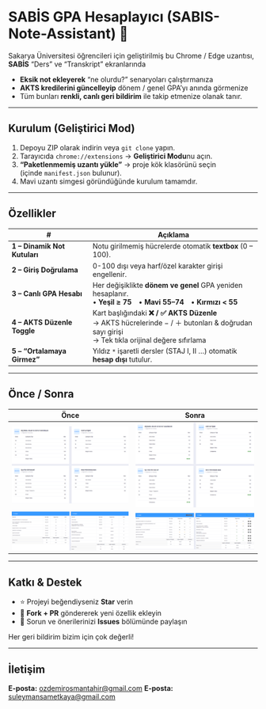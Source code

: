 # SABİS GPA Hesaplayıcı (SABIS-Note-Assistant) 🚀

Sakarya Üniversitesi öğrencileri için geliştirilmiş bu Chrome / Edge uzantısı,
**SABİS** “Ders” ve “Transkript” ekranlarında

* **Eksik not ekleyerek** “ne olurdu?” senaryoları çalıştırmanıza  
* **AKTS kredilerini güncelleyip** dönem / genel GPA’yı anında görmenize  
* Tüm bunları **renkli, canlı geri bildirim** ile takip etmenize olanak tanır.

---

## Kurulum (Geliştirici Mod)

1. Depoyu ZIP olarak indirin veya `git clone` yapın.  
2. Tarayıcıda `chrome://extensions` → **Geliştirici Modu**nu açın.  
3. **“Paketlenmemiş uzantı yükle”** → proje kök klasörünü seçin  
   (içinde `manifest.json` bulunur).  
4. Mavi uzantı simgesi göründüğünde kurulum tamamdır.

---

## Özellikler

| # | Açıklama |
|---|----------|
| **1 – Dinamik Not Kutuları** | Notu girilmemiş hücrelerde otomatik **textbox** (0 – 100). |
| **2 – Giriş Doğrulama** | 0-100 dışı veya harf/özel karakter girişi engellenir. |
| **3 – Canlı GPA Hesabı** | Her değişiklikte **dönem ve genel** GPA yeniden hesaplanır.<br>• **Yeşil ≥ 75** • **Mavi 55–74** • **Kırmızı < 55** |
| **4 – AKTS Düzenle Toggle** | Kart başlığındaki **❌ / ✅ AKTS Düzenle** <br>→ AKTS hücrelerinde − / ＋ butonları & doğrudan sayı girişi<br>→ Tek tıkla orijinal değere sıfırlama |
| **5 – “Ortalamaya Girmez”** | Yıldız `*` işaretli dersler (STAJ I, II …) otomatik **hesap dışı** tutulur. |

---

## Önce / Sonra

| Önce | Sonra |
|:--:|:--:|
| ![Önce 1](assets/images/before1.png) | ![Sonra 1](assets/images/after1.png) |
| ![Önce 2](assets/images/before2.png) | ![Sonra 2](assets/images/after2.png) |

---

## Katkı & Destek

* ⭐ Projeyi beğendiyseniz **Star** verin  
* 🔀 **Fork + PR** göndererek yeni özellik ekleyin  
* 🐞 Sorun ve önerilerinizi **Issues** bölümünde paylaşın  

Her geri bildirim bizim için çok değerli!

---

## İletişim

**E-posta:** ozdemirosmantahir@gmail.com
**E-posta:** suleymansametkaya@gmail.com

